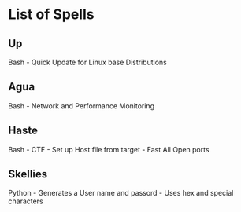 # List of Spells
## Up 
Bash - Quick Update for Linux base Distributions
## Agua
Bash - Network and Performance Monitoring
## Haste 
Bash - CTF - Set up Host file from target - Fast All Open ports
## Skellies
Python - Generates a User name and passord - Uses hex and special characters



